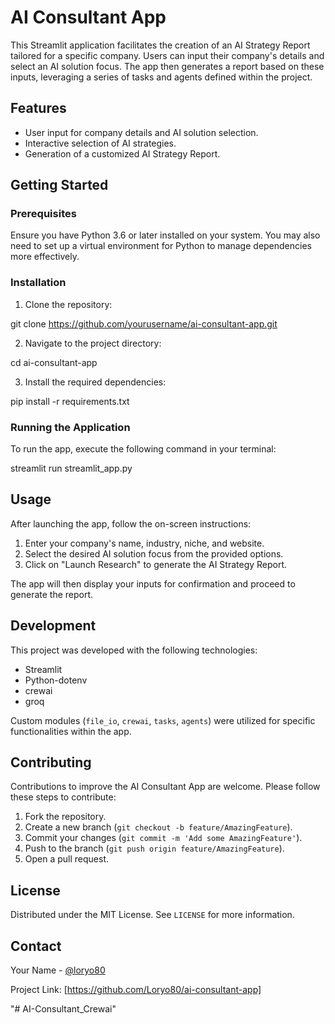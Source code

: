 # AI Consultant App

This Streamlit application facilitates the creation of an AI Strategy Report tailored for a specific company. Users can input their company's details and select an AI solution focus. The app then generates a report based on these inputs, leveraging a series of tasks and agents defined within the project.

## Features

- User input for company details and AI solution selection.
- Interactive selection of AI strategies.
- Generation of a customized AI Strategy Report.

## Getting Started

### Prerequisites

Ensure you have Python 3.6 or later installed on your system. You may also need to set up a virtual environment for Python to manage dependencies more effectively.

### Installation

1. Clone the repository:

git clone https://github.com/yourusername/ai-consultant-app.git


2. Navigate to the project directory:

cd ai-consultant-app


3. Install the required dependencies:


pip install -r requirements.txt


### Running the Application

To run the app, execute the following command in your terminal:


streamlit run streamlit_app.py



## Usage

After launching the app, follow the on-screen instructions:

1. Enter your company's name, industry, niche, and website.
2. Select the desired AI solution focus from the provided options.
3. Click on "Launch Research" to generate the AI Strategy Report.

The app will then display your inputs for confirmation and proceed to generate the report.

## Development

This project was developed with the following technologies:

- Streamlit
- Python-dotenv
- crewai
- groq

Custom modules (`file_io`, `crewai`, `tasks`, `agents`) were utilized for specific functionalities within the app.

## Contributing

Contributions to improve the AI Consultant App are welcome. Please follow these steps to contribute:

1. Fork the repository.
2. Create a new branch (`git checkout -b feature/AmazingFeature`).
3. Commit your changes (`git commit -m 'Add some AmazingFeature'`).
4. Push to the branch (`git push origin feature/AmazingFeature`).
5. Open a pull request.

## License

Distributed under the MIT License. See `LICENSE` for more information.

## Contact

Your Name - [@loryo80](https://twitter.com/loryo80)

Project Link: [https://github.com/Loryo80/ai-consultant-app]

"# AI-Consultant_Crewai" 
